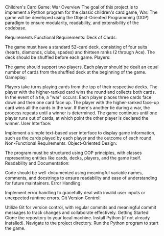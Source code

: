 Children's Card Game: War
Overview
The goal of this project is to implement a Python program for the classic children's card game, War. The game will be developed using the Object-Oriented Programming (OOP) paradigm to ensure modularity, readability, and extensibility of the codebase.

Requirements
Functional Requirements:
Deck of Cards:

The game must have a standard 52-card deck, consisting of four suits (hearts, diamonds, clubs, spades) and thirteen ranks (2 through Ace).
The deck should be shuffled before each game.
Players:

The game should support two players.
Each player should be dealt an equal number of cards from the shuffled deck at the beginning of the game.
Gameplay:

Players take turns playing cards from the top of their respective decks.
The player with the higher-ranked card wins the round and collects both cards.
In the event of a tie, a "war" occurs:
Each player places three cards face down and then one card face up.
The player with the higher-ranked face-up card wins all the cards in the war.
If there's another tie during a war, the process repeats until a winner is determined.
The game continues until one player runs out of cards, at which point the other player is declared the winner.
User Interface:

Implement a simple text-based user interface to display game information, such as the cards played by each player and the outcome of each round.
Non-Functional Requirements:
Object-Oriented Design:

The program must be structured using OOP principles, with classes representing entities like cards, decks, players, and the game itself.
Readability and Documentation:

Code should be well-documented using meaningful variable names, comments, and docstrings to ensure readability and ease of understanding for future maintainers.
Error Handling:

Implement error handling to gracefully deal with invalid user inputs or unexpected runtime errors.
Git Version Control:

Utilize Git for version control, with regular commits and meaningful commit messages to track changes and collaborate effectively.
Getting Started
Clone the repository to your local machine.
Install Python (if not already installed).
Navigate to the project directory.
Run the Python program to start the game.